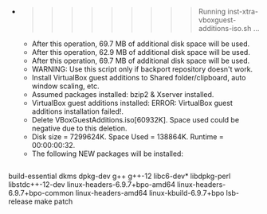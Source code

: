 * >>>>>>>>> Running inst-xtra-vboxguest-additions-iso.sh ...
  * After this operation, 69.7 MB of additional disk space will be used.
  * After this operation, 62.9 MB of additional disk space will be used.
  * After this operation, 69.7 MB of additional disk space will be used.
  * WARNING: Use this script only if backport repository doesn't work.
  * Install VirtualBox guest additions to Shared folder/clipboard, auto window scaling, etc.
  * Assumed packages installed: bzip2 & Xserver installed.
  * VirtualBox guest additions installed: ERROR: VirtualBox guest additions installation failed!.
  * Delete VBoxGuestAdditions.iso[60932K]. Space used could be negative due to this deletion.
  * Disk size = 7299624K. Space Used = 138864K. Runtime = 00:00:00:32.
  * The following NEW packages will be installed:
  ```bash
build-essential dkms dpkg-dev g++ g++-12
libc6-dev* libdpkg-perl libstdc++-12-dev linux-headers-6.9.7+bpo-amd64 linux-headers-6.9.7+bpo-common
linux-headers-amd64 linux-kbuild-6.9.7+bpo lsb-release make patch
  ```
